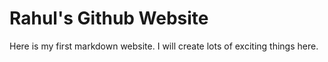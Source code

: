 # Rahul's Github Website
Here is my first markdown website. I will create lots of exciting things here.

